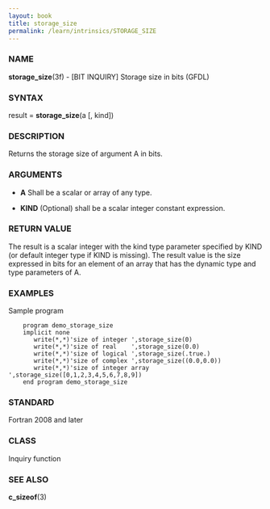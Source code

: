 ```yaml
---
layout: book
title: storage_size
permalink: /learn/intrinsics/STORAGE_SIZE
---
```

### NAME

**storage\_size**(3f) - \[BIT INQUIRY\] Storage size in bits
(GFDL)

### SYNTAX

result = **storage\_size**(a \[, kind\])

### DESCRIPTION

Returns the storage size of argument A in bits.

### ARGUMENTS

  - **A**
    Shall be a scalar or array of any type.

  - **KIND**
    (Optional) shall be a scalar integer constant expression.

### RETURN VALUE

The result is a scalar integer with the kind type parameter specified by
KIND (or default integer type if KIND is missing). The result value is
the size expressed in bits for an element of an array that has the
dynamic type and type parameters of A.

### EXAMPLES

Sample program

```
    program demo_storage_size
    implicit none
       write(*,*)'size of integer ',storage_size(0)
       write(*,*)'size of real    ',storage_size(0.0)
       write(*,*)'size of logical ',storage_size(.true.)
       write(*,*)'size of complex ',storage_size((0.0,0.0))
       write(*,*)'size of integer array ',storage_size([0,1,2,3,4,5,6,7,8,9])
    end program demo_storage_size
```

### STANDARD

Fortran 2008 and later

### CLASS

Inquiry function

### SEE ALSO

**c\_sizeof**(3)
